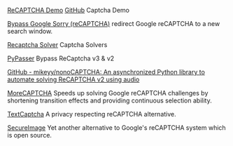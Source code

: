 
[ReCAPTCHA Demo](https://www.google.com/recaptcha/api2/demo)
[GitHub](https://patrickhlauke.github.io/recaptcha/)
Captcha Demo

[Bypass Google Sorry (reCAPTCHA)](https://greasyfork.org/en/scripts/33226-bypass-google-sorry-recaptcha)
redirect Google reCAPTCHA to a new search window.

[Recaptcha Solver](https://greasyfork.org/en/scripts/430593)
Captcha Solvers

[PyPasser](https://github.com/xHossein/PyPasser)
Bypass ReCaptcha v3 & v2

[GitHub - mikeyy/nonoCAPTCHA: An asynchronized Python library to automate solving ReCAPTCHA v2 using audio](https://github.com/mikeyy/nonoCAPTCHA)

[MoreCAPTCHA](https://greasyfork.org/en/scripts/31088-morecaptcha)
Speeds up solving Google reCAPTCHA challenges by shortening transition effects and providing continuous selection ability.

[TextCaptcha](http://textcaptcha.com/)
A privacy respecting reCAPTCHA alternative.

[SecureImage](https://www.phpcaptcha.org/)
Yet another alternative to Google's reCAPTCHA system which is open source.
